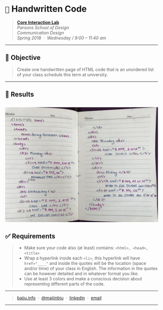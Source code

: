 # `📖` Handwritten Code
> **[Core Interaction Lab](https://github.com/majiinbju/core-interaction-2017)**<br>
> *Parsons School of Design<br>
> Communication Design<br>
> Spring 2018 &nbsp;&middot;&nbsp;
> Wednesday / 9:00 – 11:40 am*
> 
---
## 🎯 Objective
> Create one handwritten page of HTML code that is an unordered list of your class schedule this term at university.
---
## 🧪 Results
![Handwritten Code](handwritten-code.jpg)
---
## ✅ Requirements
> - Make sure your code also (at least) contains: `<html>, <head>, <title>`
> - Wrap a hyperlink inside each `<li>`, this hyperlink will have `href="____"` and inside the quotes will be the location (space and/or time) of your class in English. The information in the quotes can be however detailed and in whatever format you like.
> - Use at least 3 colors and make a conscious decision about representing different parts of the code.
---
> [bajju.info](https://www.bajju.info) &nbsp;&middot;&nbsp;
> [@majiinbju](https://github.com/majiinbju) &nbsp;&middot;&nbsp;
> [linkedin](https://www.linkedin.com/in/vivek-bajaj-4a8035152/) &nbsp;&middot;&nbsp;
> [email](mailto:hi@vivekbajaj.design)
---
